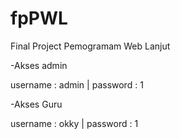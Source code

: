 # fpPWL
Final Project Pemogramam Web Lanjut

-Akses admin

username  : admin |
password  : 1



-Akses Guru

username  : okky |
password  : 1
